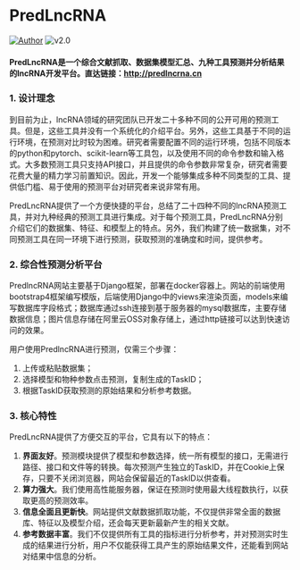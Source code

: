 # PredLncRNA

[![Author](https://xxrpict.oss-cn-shanghai.aliyuncs.com/img/202205230008706.svg "Author")](https://gitee.com/scarlettdeer "Author")
![v2.0](https://xxrpict.oss-cn-shanghai.aliyuncs.com/img/202205230008789.svg "v2.0")

#### PredLncRNA是一个综合文献抓取、数据集模型汇总、九种工具预测并分析结果的lncRNA开发平台。直达链接：http://predlncrna.cn

### 1. 设计理念

到目前为止，lncRNA领域的研究团队已开发二十多种不同的公开可用的预测工具。但是，这些工具并没有一个系统化的介绍平台。另外，这些工具基于不同的运行环境，在预测对比时较为困难。研究者需要配置不同的运行环境，包括不同版本的python和pytorch、scikit-learn等工具包，以及使用不同的命令参数和输入格式。大多数预测工具只支持API接口，并且提供的命令参数非常复杂，研究者需要花费大量的精力学习前置知识。因此，开发一个能够集成多种不同类型的工具、提供低门槛、易于使用的预测平台对研究者来说非常有用。

PredLncRNA提供了一个方便快捷的平台，总结了二十四种不同的lncRNA预测工具，并对九种经典的预测工具进行集成。对于每个预测工具，PredLncRNA分别介绍它们的数据集、特征、和模型上的特点。另外，我们构建了统一数据集，对不同预测工具在同一环境下进行预测，获取预测的准确度和时间，提供参考。

### 2. 综合性预测分析平台

PredlncRNA网站主要基于Django框架，部署在docker容器上。网站的前端使用bootstrap4框架编写模版，后端使用Django中的views来渲染页面，models来编写数据库字段格式；数据库通过ssh连接到基于服务器的mysql数据库，主要存储数据信息；图片信息存储在阿里云OSS对象存储上，通过http链接可以达到快速访问的效果。

用户使用PredlncRNA进行预测，仅需三个步骤：

1. 上传或粘贴数据集；
2. 选择模型和物种参数点击预测，复制生成的TaskID；
3. 根据TaskID获取预测的原始结果和分析参考数据。


### 3. 核心特性

PredLncRNA提供了方便交互的平台，它具有以下的特点：

1. **界面友好**。预测模块提供了模型和参数选择，统一所有模型的接口，无需进行路径、接口和文件等的转换。每次预测产生独立的TaskID，并在Cookie上保存，只要不关闭浏览器，网站会保留最近的TaskID以供查看。
2. **算力强大**。我们使用高性能服务器，保证在预测时使用最大线程数执行，以获取更高的预测效率。
3. **信息全面且更新快**。网站提供文献数据抓取功能，不仅提供非常全面的数据库、特征以及模型介绍，还会每天更新最新产生的相关文献。
4. **参考数据丰富**。我们不仅提供所有工具的指标进行分析参考，并对预测实时生成的结果进行分析，用户不仅能获得工具产生的原始结果文件，还能看到网站对结果中信息的分析。
